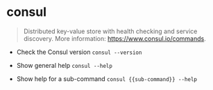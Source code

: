 # consul
> Distributed key-value store with health checking and service discovery.
> More information: <https://www.consul.io/commands>.

- Check the Consul version
`consul --version`

- Show general help
`consul --help`

- Show help for a sub-command
`consul {{sub-command}} --help`
